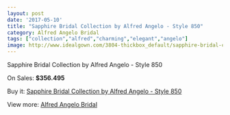 ```yaml
---
layout: post
date: '2017-05-10'
title: "Sapphire Bridal Collection by Alfred Angelo - Style 850"
category: Alfred Angelo Bridal
tags: ["collection","alfred","charming","elegant","angelo"]
image: http://www.idealgown.com/3804-thickbox_default/sapphire-bridal-collection-by-alfred-angelo-style-850.jpg
---
```

Sapphire Bridal Collection by Alfred Angelo - Style 850

On Sales: **$356.495**
<a href="https://www.idealgown.com/en/alfred-angelo-bridal/1779-sapphire-bridal-collection-by-alfred-angelo-style-850.html"><amp-img layout="responsive" width="600" height="600" src="//www.idealgown.com/3804-thickbox_default/sapphire-bridal-collection-by-alfred-angelo-style-850.jpg" alt="Sapphire Bridal Collection by Alfred Angelo - Style 850 0" /></a>
<a href="https://www.idealgown.com/en/alfred-angelo-bridal/1779-sapphire-bridal-collection-by-alfred-angelo-style-850.html"><amp-img layout="responsive" width="600" height="600" src="//www.idealgown.com/3805-thickbox_default/sapphire-bridal-collection-by-alfred-angelo-style-850.jpg" alt="Sapphire Bridal Collection by Alfred Angelo - Style 850 1" /></a>

Buy it: [Sapphire Bridal Collection by Alfred Angelo - Style 850](https://www.idealgown.com/en/alfred-angelo-bridal/1779-sapphire-bridal-collection-by-alfred-angelo-style-850.html "Sapphire Bridal Collection by Alfred Angelo - Style 850")

View more: [Alfred Angelo Bridal](https://www.idealgown.com/en/28-alfred-angelo-bridal "Alfred Angelo Bridal")